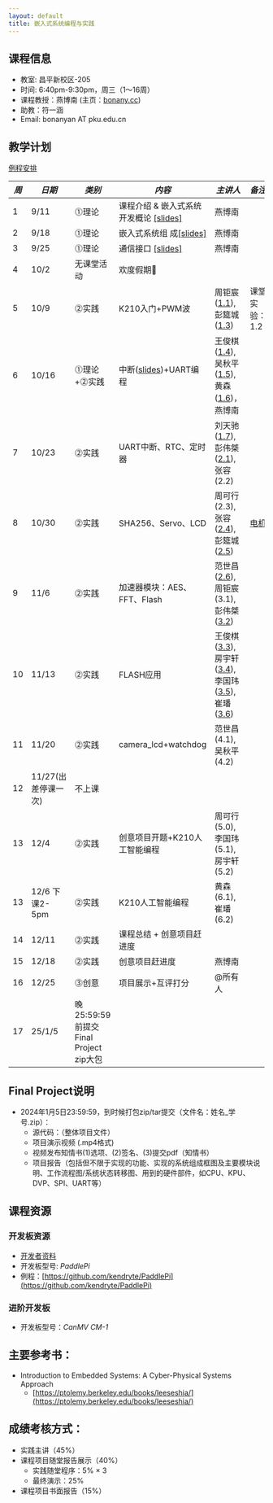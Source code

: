 ```yaml
---
layout: default
title: 嵌入式系统编程与实践
---
```


## 课程信息

- 教室:	昌平新校区-205
- 时间:	6:40pm-9:30pm，周三（1～16周）
- 课程教授：燕博南 (主页：[bonany.cc](https://bonany.cc))
- 助教：符一涵
- Email:	bonanyan AT pku.edu.cn  

## 教学计划

[例程安排](/assets/lec/实践课_standalone_demo功能说明_final.pdf)

| *周* | *日期*              | *类别*                                | *内容*                                                               | *主讲人*                                                                                                                                                                                | *备注*                                                  |
| ---- | ------------------- | ------------------------------------- | -------------------------------------------------------------------- | --------------------------------------------------------------------------------------------------------------------------------------------------------------------------------------- | ------------------------------------------------------- |
| 1    | 9/11                | ⓵理论                                | 课程介绍 & 嵌入式系统开发概论 [\[slides\]](/assets/lec/L1_Intro.pdf) | 燕博南                                                                                                                                                                                  |                                                         |
| 2    | 9/18                | ⓵理论                                | 嵌入式系统组 成[\[slides\]](/assets/lec/L2_CPS.pdf)                  | 燕博南                                                                                                                                                                                  |                                                         |
| 3    | 9/25                | ⓵理论                                | 通信接口 [\[slides\]](/assets/lec/L3_Interface.pdf)                  | 燕博南                                                                                                                                                                                  |                                                         |
| 4    | 10/2                | 无课堂活动                            | 欢度假期🥳                                                          |                                                                                                                                                                                         |                                                         |
| 5    | 10/9                | ⓶实践                                | K210入门+PWM波                                                       | 周钜宸([1.1](/assets/lec/jz_11.pdf)),彭筵城([1.3](/assets/lec/yc_13.pdf))                                                                                                               | 课堂实验：1.2                                           |
| 6    | 10/16               | ⓵理论+⓶实践                         | 中断([slides](/assets/lec/L4_Intterupts.pdf))+UART编程               | 王俊棋([1.4](/assets/lec/UART收发测试)),吴秋平([1.5](/assets/lec/1.5uart_dma.pdf)),黄森([1.6](/assets/lec/UART_dma_irq.pdf))，燕博南                                                    |                                                         |
| 7    | 10/23               | ⓶实践                                | UART中断、RTC、定时器                                                | 刘天驰	([1.7](/assets/lec/UART中断.pdf)),彭伟桀([2.1](/assets/lec/RTC.pdf)),张容(2.2)                                                                                                   |                                                         |
| 8    | 10/30               | ⓶实践                                | SHA256、Servo、LCD                                                   | 周可行(2.3),张容([2.4](/assets/lec/rong_嵌入式.pptx)),彭筵城([2.5](/assets/lec/yancheng_20241030LCD.pdf))                                                                               | [电机](http://e.tb.cn/h.gAMOT4p0JBteje8?tk=dmoc3Klvxtl) |
| 9    | 11/6                | ⓶实践                                | 加速器模块：AES、FFT、Flash                                          | 范世昌([2.6](/assets/lec/shichang_LCDImage-范世昌.pdf)),周钜宸(3.1),彭伟桀([3.2](/assets/lec/weijie_AES.pdf))                                                                           |                                                         |
| 10   | 11/13               | ⓶实践                                | FLASH应用                                                            | 王俊棋([3.3](/assets/lec/junqi_fft_11.13.pdf[)),房宇轩([3.4](/assets/lec/yuxuan_Flash.pdf)),李国玮([3.5](/assets/lec/guowei_dma_flash.pdf)),崔璠([3.6](/assets/lec/fan_FLASH_test.pdf)) |                                                         |
| 11   | 11/20               | ⓶实践                                | camera_lcd+watchdog                                                  | 范世昌(4.1),吴秋平(4.2)                                                                                                                                                                 |                                                         |
| 12   | 11/27(出差停课一次) | 不上课                                |                                                                      |                                                                                                                                                                                         |                                                         |
| 13   | 12/4                | ⓶实践                                | 创意项目开题+K210人工智能编程                                        | 周可行(5.0),李国玮(5.1),房宇轩(5.2)                                                                                                                                                     |                                                         |
| 13   | 12/6 下课2-5pm      | ⓶实践                                | K210人工智能编程                                                     | 黄森(6.1),崔璠(6.2)                                                                                                                                                                     |                                                         |
| 14   | 12/11               | ⓶实践                                | 课程总结 + 创意项目赶进度                                            |                                                                                                                                                                                         |                                                         |
| 15   | 12/18               | ⓶实践                                | 创意项目赶进度                                                       | 燕博南                                                                                                                                                                                  |                                                         |
| 16   | 12/25               | ⓷创意                                | 项目展示+互评打分                                                    | @所有人                                                                                                                                                                                 |                                                         |
| 17   | 25/1/5              | 晚25:59:59前提交Final Project zip大包 |                                                                      |                                                                                                                                                                                         |                                                         |

## Final Project说明

- 2024年1月5日23:59:59，到时候打包zip/tar提交（文件名：姓名_学号.zip）：
  - 源代码：（整体项目文件）
  - 项目演示视频 (.mp4格式)
  - 视频发布知情书(1)选项、(2)签名、(3)提交pdf（知情书）
  - 项目报告（包括但不限于实现的功能、实现的系统组成框图及主要模块说明、工作流程图/系统状态转移图、用到的硬件部件，如CPU、KPU、DVP、SPI、UART等）

## 课程资源

### 开发板资源  

- [开发者资料](/assets/doc/K210开发资料给客户_20221008.7z)
- 开发板型号: _PaddlePi_ 
- 例程：[https://github.com/kendryte/PaddlePi](https://github.com/kendryte/PaddlePi)

### 进阶开发板

- 开发板型号：_CanMV CM-1_

## 主要参考书：

- Introduction to Embedded Systems: A Cyber-Physical Systems Approach
  - [https://ptolemy.berkeley.edu/books/leeseshia/](https://ptolemy.berkeley.edu/books/leeseshia/)

## 成绩考核方式：

- 实践主讲（45%）
- 课程项目随堂报告展示（40%）
  - 实践随堂程序：5% × 3
  - 最终演示：25%
- 课程项目书面报告（15%）
